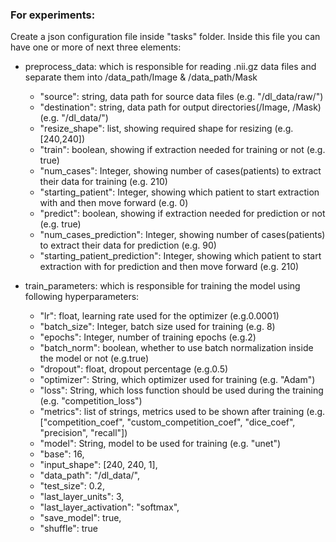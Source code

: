 ### For experiments: 
Create a json configuration file inside "tasks" folder.
Inside this file you can have one or more of next three elements:
 
- preprocess_data: which is responsible for reading .nii.gz data files and separate them into /data_path/Image & /data_path/Mask
    - "source": string, data path for source data files (e.g. "/dl_data/raw/")
    - "destination": string, data path for output directories(/Image, /Mask) (e.g. "/dl_data/")
    - "resize_shape": list, showing required shape for resizing (e.g. [240,240])
    - "train": boolean, showing if extraction needed for training or not (e.g. true)
    - "num_cases": Integer, showing number of cases(patients) to extract their data for training (e.g. 210)
    - "starting_patient": Integer, showing which patient to start extraction with and then move forward (e.g. 0)
    - "predict": boolean, showing if extraction needed for prediction or not (e.g. true)
    - "num_cases_prediction": Integer, showing number of cases(patients) to extract their data for prediction (e.g. 90)
    - "starting_patient_prediction": Integer, showing which patient to start extraction with for prediction and then move forward (e.g. 210)   

- train_parameters: which is responsible for training the model using following hyperparameters: 
    - "lr": float, learning rate used for the optimizer (e.g.0.0001)
    - "batch_size": Integer, batch size used for training (e.g. 8)
    - "epochs": Integer, number of training epochs (e.g.2)
    - "batch_norm": boolean, whether to use batch normalization inside the model or not (e.g.true)
    - "dropout": float, dropout percentage (e.g.0.5)
    - "optimizer": String, which optimizer used for training (e.g. "Adam")
    - "loss": String, which loss function should be used during the training (e.g. "competition_loss")
    - "metrics": list of strings, metrics used to be shown after training (e.g.["competition_coef", "custom_competition_coef", "dice_coef", "precision", "recall"])
    - "model": String, model to be used for training (e.g. "unet")
    - "base": 16,
    - "input_shape": [240, 240, 1],
    - "data_path": "/dl_data/",
    - "test_size": 0.2,
    - "last_layer_units": 3,
    - "last_layer_activation": "softmax",
    - "save_model": true,
    - "shuffle": true